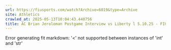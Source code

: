 ```yaml
---
url: https://fiusports.com/watch?Archive=6019&type=Archive
site: Athletics
crawled_at: 2025-05-13T10:04:43.440756
title: AC Brian Jeroloman Postgame Interview vs Liberty l 5.10.25 - FIU Athletics
---
```


Error generating fit markdown: '<' not supported between instances of 'int' and 'str'